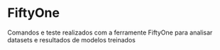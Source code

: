# FiftyOne
Comandos e teste realizados com a ferramente FiftyOne para analisar datasets e resultados de modelos treinados
